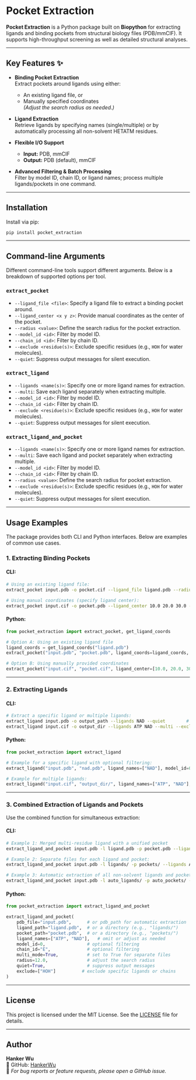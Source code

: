 # Pocket Extraction

**Pocket Extraction** is a Python package built on **Biopython** for extracting ligands and binding pockets from structural biology files (PDB/mmCIF). It supports high-throughput screening as well as detailed structural analyses.

---

## Key Features ✨

- **Binding Pocket Extraction**  
  Extract pockets around ligands using either:
  - An existing ligand file, or  
  - Manually specified coordinates  
  *(Adjust the search radius as needed.)*

- **Ligand Extraction**  
  Retrieve ligands by specifying names (single/multiple) or by automatically processing all non-solvent HETATM residues.

- **Flexible I/O Support**  
  - **Input:** PDB, mmCIF  
  - **Output:** PDB (default), mmCIF

- **Advanced Filtering & Batch Processing**  
  Filter by model ID, chain ID, or ligand names; process multiple ligands/pockets in one command.

---

## Installation

Install via pip:

```bash
pip install pocket_extraction
```

---

## Command-line Arguments

Different command-line tools support different arguments. Below is a breakdown of supported options per tool.

### **`extract_pocket`**
- `--ligand_file <file>`: Specify a ligand file to extract a binding pocket around.
- `--ligand_center <x y z>`: Provide manual coordinates as the center of the pocket.
- `--radius <value>`: Define the search radius for the pocket extraction.
- `--model_id <id>`: Filter by model ID.
- `--chain_id <id>`: Filter by chain ID.
- `--exclude <residue(s)>`: Exclude specific residues (e.g., `HOH` for water molecules).
- `--quiet`: Suppress output messages for silent execution.

### **`extract_ligand`**
- `--ligands <name(s)>`: Specify one or more ligand names for extraction.
- `--multi`: Save each ligand separately when extracting multiple.
- `--model_id <id>`: Filter by model ID.
- `--chain_id <id>`: Filter by chain ID.
- `--exclude <residue(s)>`: Exclude specific residues (e.g., `HOH` for water molecules).
- `--quiet`: Suppress output messages for silent execution.

### **`extract_ligand_and_pocket`**
- `--ligands <name(s)>`: Specify one or more ligand names for extraction.
- `--multi`: Save each ligand and pocket separately when extracting multiple.
- `--model_id <id>`: Filter by model ID.
- `--chain_id <id>`: Filter by chain ID.
- `--radius <value>`: Define the search radius for pocket extraction.
- `--exclude <residue(s)>`: Exclude specific residues (e.g., `HOH` for water molecules).
- `--quiet`: Suppress output messages for silent execution.

---

## Usage Examples

The package provides both CLI and Python interfaces. Below are examples of common use cases.

### 1. Extracting Binding Pockets

#### CLI:
```bash
# Using an existing ligand file:
extract_pocket input.pdb -o pocket.cif --ligand_file ligand.pdb --radius 12.5 --quiet

# Using manual coordinates (specify ligand center):
extract_pocket input.cif -o pocket.pdb --ligand_center 10.0 20.0 30.0 --radius 10.0 --exclude HOH
```

#### Python:
```python
from pocket_extraction import extract_pocket, get_ligand_coords

# Option A: Using an existing ligand file
ligand_coords = get_ligand_coords("ligand.pdb")
extract_pocket("input.pdb", "pocket.pdb", ligand_coords=ligand_coords, radius=12.5, quiet=True)

# Option B: Using manually provided coordinates
extract_pocket("input.cif", "pocket.cif", ligand_center=[10.0, 20.0, 30.0], radius=10.0, exclude=["HOH"])
```

---

### 2. Extracting Ligands

#### CLI:
```bash
# Extract a specific ligand or multiple ligands:
extract_ligand input.pdb -o output_path --ligands NAD --quiet        # Single ligand
extract_ligand input.cif -o output_dir --ligands ATP NAD --multi --exclude HOH  # Multiple ligands, each saved separately
```

#### Python:
```python
from pocket_extraction import extract_ligand

# Example for a specific ligand with optional filtering:
extract_ligand("input.pdb", "nad.pdb", ligand_names=["NAD"], model_id=0, chain_id="A", quiet=True)

# Example for multiple ligands:
extract_ligand("input.cif", "output_dir/", ligand_names=["ATP", "NAD"], multi_mode=True, exclude=["HOH"])
```

---

### 3. Combined Extraction of Ligands and Pockets

Use the combined function for simultaneous extraction:

#### CLI:
```bash
# Example 1: Merged multi-residue ligand with a unified pocket
extract_ligand_and_pocket input.pdb -l ligand.pdb -p pocket.pdb --ligands HIS ARG --model_id 0 --chain_id E --radius 12.0 --quiet

# Example 2: Separate files for each ligand and pocket:
extract_ligand_and_pocket input.pdb -l ligands/ -p pockets/ --ligands ATP NAD --multi --radius 10.0 --exclude HOH

# Example 3: Automatic extraction of all non-solvent ligands and pockets:
extract_ligand_and_pocket input.pdb -l auto_ligands/ -p auto_pockets/ --multi --radius 10.0 --quiet
```

#### Python:
```python
from pocket_extraction import extract_ligand_and_pocket

extract_ligand_and_pocket(
    pdb_file="input.pdb",      # or pdb_path for automatic extraction
    ligand_path="ligand.pdb",  # or a directory (e.g., "ligands/")
    pocket_path="pocket.pdb",  # or a directory (e.g., "pockets/")
    ligand_names=["ATP", "NAD"],   # omit or adjust as needed
    model_id=0,                # optional filtering
    chain_id="E",              # optional filtering
    multi_mode=True,           # set to True for separate files
    radius=12.0,               # adjust the search radius
    quiet=True,                # suppress output messages
    exclude=["HOH"]          # exclude specific ligands or chains
)
```

---

## License

This project is licensed under the MIT License. See the [LICENSE](LICENSE) file for details.

---

## Author

**Hanker Wu**  
📧 GitHub: [HankerWu](https://github.com/HankerWu/pocket_extraction)  
💬 *For bug reports or feature requests, please open a GitHub issue.*

